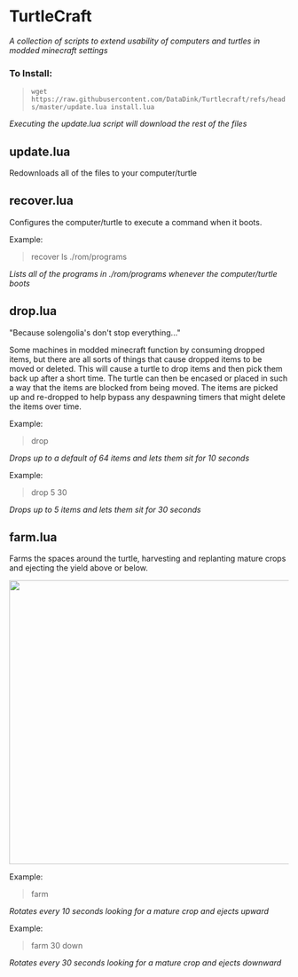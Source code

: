 # TurtleCraft
*A collection of scripts to extend usability of computers and turtles in modded minecraft settings*

### To Install:

> `wget https://raw.githubusercontent.com/DataDink/Turtlecraft/refs/heads/master/update.lua install.lua`

*Executing the update.lua script will download the rest of the files*

## update.lua

Redownloads all of the files to your computer/turtle

## recover.lua

Configures the computer/turtle to execute a command when it boots.

Example: 
> recover ls ./rom/programs

*Lists all of the programs in ./rom/programs whenever the computer/turtle boots*

## drop.lua

"Because solengolia's don't stop everything..."

Some machines in modded minecraft function by consuming dropped items,
but there are all sorts of things that cause dropped items to be moved or deleted.
This will cause a turtle to drop items and then pick them back up after a short time.
The turtle can then be encased or placed in such a way that the items are blocked from being moved.
The items are picked up and re-dropped to help bypass any despawning timers that might delete the items over time.

Example:
> drop

*Drops up to a default of 64 items and lets them sit for 10 seconds*

Example:
> drop 5 30

*Drops up to 5 items and lets them sit for 30 seconds*

## farm.lua

Farms the spaces around the turtle, harvesting and replanting mature crops and ejecting the yield above or below.

<image style="width: 512px" src="farm.jpg" />

Example:
> farm

*Rotates every 10 seconds looking for a mature crop and ejects upward*

Example:
> farm 30 down

*Rotates every 30 seconds looking for a mature crop and ejects downward*
